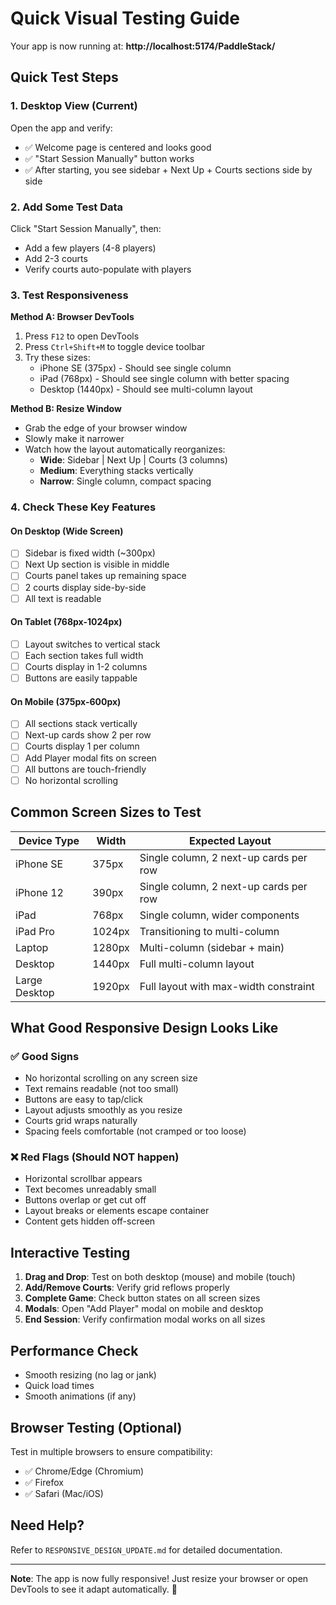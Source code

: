 # Quick Visual Testing Guide

Your app is now running at: **http://localhost:5174/PaddleStack/**

## Quick Test Steps

### 1. Desktop View (Current)
Open the app and verify:
- ✅ Welcome page is centered and looks good
- ✅ "Start Session Manually" button works
- ✅ After starting, you see sidebar + Next Up + Courts sections side by side

### 2. Add Some Test Data
Click "Start Session Manually", then:
- Add a few players (4-8 players)
- Add 2-3 courts
- Verify courts auto-populate with players

### 3. Test Responsiveness
**Method A: Browser DevTools**
1. Press `F12` to open DevTools
2. Press `Ctrl+Shift+M` to toggle device toolbar
3. Try these sizes:
   - iPhone SE (375px) - Should see single column
   - iPad (768px) - Should see single column with better spacing
   - Desktop (1440px) - Should see multi-column layout

**Method B: Resize Window**
- Grab the edge of your browser window
- Slowly make it narrower
- Watch how the layout automatically reorganizes:
  - **Wide**: Sidebar | Next Up | Courts (3 columns)
  - **Medium**: Everything stacks vertically
  - **Narrow**: Single column, compact spacing

### 4. Check These Key Features

#### On Desktop (Wide Screen)
- [ ] Sidebar is fixed width (~300px)
- [ ] Next Up section is visible in middle
- [ ] Courts panel takes up remaining space
- [ ] 2 courts display side-by-side
- [ ] All text is readable

#### On Tablet (768px-1024px)
- [ ] Layout switches to vertical stack
- [ ] Each section takes full width
- [ ] Courts display in 1-2 columns
- [ ] Buttons are easily tappable

#### On Mobile (375px-600px)
- [ ] All sections stack vertically
- [ ] Next-up cards show 2 per row
- [ ] Courts display 1 per column
- [ ] Add Player modal fits on screen
- [ ] All buttons are touch-friendly
- [ ] No horizontal scrolling

## Common Screen Sizes to Test

| Device Type | Width | Expected Layout |
|-------------|-------|-----------------|
| iPhone SE | 375px | Single column, 2 next-up cards per row |
| iPhone 12 | 390px | Single column, 2 next-up cards per row |
| iPad | 768px | Single column, wider components |
| iPad Pro | 1024px | Transitioning to multi-column |
| Laptop | 1280px | Multi-column (sidebar + main) |
| Desktop | 1440px | Full multi-column layout |
| Large Desktop | 1920px | Full layout with max-width constraint |

## What Good Responsive Design Looks Like

### ✅ Good Signs
- No horizontal scrolling on any screen size
- Text remains readable (not too small)
- Buttons are easy to tap/click
- Layout adjusts smoothly as you resize
- Courts grid wraps naturally
- Spacing feels comfortable (not cramped or too loose)

### ❌ Red Flags (Should NOT happen)
- Horizontal scrollbar appears
- Text becomes unreadably small
- Buttons overlap or get cut off
- Layout breaks or elements escape container
- Content gets hidden off-screen

## Interactive Testing

1. **Drag and Drop**: Test on both desktop (mouse) and mobile (touch)
2. **Add/Remove Courts**: Verify grid reflows properly
3. **Complete Game**: Check button states on all screen sizes
4. **Modals**: Open "Add Player" modal on mobile and desktop
5. **End Session**: Verify confirmation modal works on all sizes

## Performance Check
- Smooth resizing (no lag or jank)
- Quick load times
- Smooth animations (if any)

## Browser Testing (Optional)
Test in multiple browsers to ensure compatibility:
- ✅ Chrome/Edge (Chromium)
- ✅ Firefox
- ✅ Safari (Mac/iOS)

## Need Help?
Refer to `RESPONSIVE_DESIGN_UPDATE.md` for detailed documentation.

---

**Note**: The app is now fully responsive! Just resize your browser or open DevTools to see it adapt automatically. 🎉
